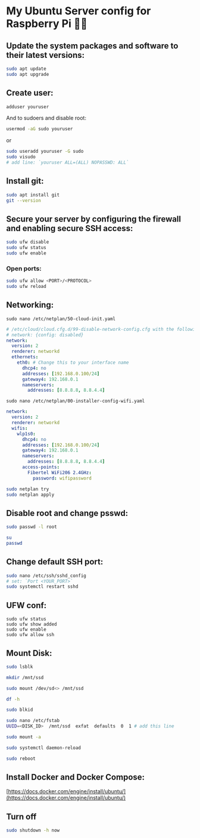 # My Ubuntu Server config for Raspberry Pi 🍓🐧

## Update the system packages and software to their latest versions:

```sh
sudo apt update
sudo apt upgrade
```

## Create user:

```sh
adduser youruser
```

And to sudoers and disable root:

```sh
usermod -aG sudo youruser
```

or

```sh
sudo useradd youruser -G sudo
sudo visudo
# add line: `youruser ALL=(ALL) NOPASSWD: ALL`
```

## Install git:

```sh
sudo apt install git
git --version
```

## Secure your server by configuring the firewall and enabling secure SSH access:

```sh
sudo ufw disable
sudo ufw status
sudo ufw enable
```

### Open ports:

```sh
sudo ufw allow <PORT>/<PROTOCOL>
sudo ufw reload
```

## Networking:

`sudo nano /etc/netplan/50-cloud-init.yaml`

```yaml
# /etc/cloud/cloud.cfg.d/99-disable-network-config.cfg with the following:
# network: {config: disabled}
network:
  version: 2
  renderer: networkd
  ethernets:
    eth0: # Change this to your interface name
      dhcp4: no
      addresses: [192.168.0.100/24]
      gateway4: 192.168.0.1
      nameservers:
        addresses: [8.8.8.8, 8.8.4.4]
```

`sudo nano /etc/netplan/00-installer-config-wifi.yaml`

```yaml
network:
  version: 2
  renderer: networkd
  wifis:
    wlp1s0:
      dhcp4: no
      addresses: [192.168.0.100/24]
      gateway4: 192.168.0.1
      nameservers:
        addresses: [8.8.8.8, 8.8.4.4]
      access-points:
        Fibertel WiFi206 2.4GHz:
          password: wifipassword
```

```sh
sudo netplan try
sudo netplan apply
```

## Disable root and change psswd:

```sh
sudo passwd -l root

su
passwd
```

## Change default SSH port:

```sh
sudo nano /etc/ssh/sshd_config
# set: `Port <YOUR_PORT>`
sudo systemctl restart sshd
```

## UFW conf:

```ssh
sudo ufw status
sudo ufw show added
sudo ufw enable
sudo ufw allow ssh
```

## Mount Disk:

```sh
sudo lsblk

mkdir /mnt/ssd

sudo mount /dev/sd<> /mnt/ssd

df -h

sudo blkid

sudo nano /etc/fstab
UUID=<DISK_ID>  /mnt/ssd  exfat  defaults  0  1 # add this line

sudo mount -a

sudo systemctl daemon-reload

sudo reboot
```

## Install Docker and Docker Compose:

[https://docs.docker.com/engine/install/ubuntu/](https://docs.docker.com/engine/install/ubuntu/)

## Turn off

```sh
sudo shutdown -h now
```
